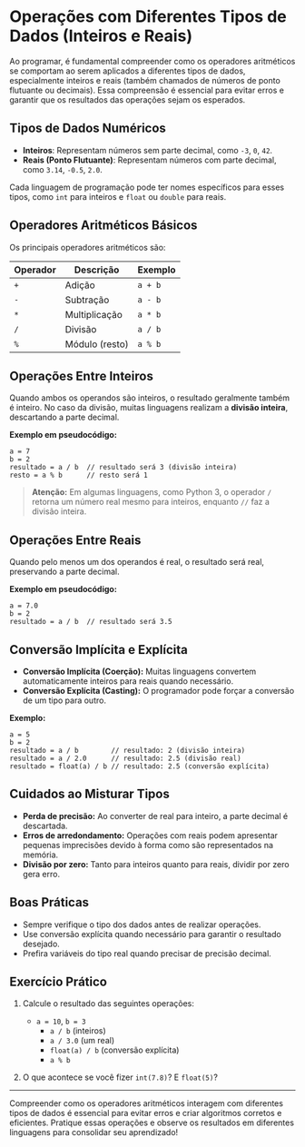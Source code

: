 # Operações com Diferentes Tipos de Dados (Inteiros e Reais)

Ao programar, é fundamental compreender como os operadores aritméticos se comportam ao serem aplicados a diferentes tipos de dados, especialmente inteiros e reais (também chamados de números de ponto flutuante ou decimais). Essa compreensão é essencial para evitar erros e garantir que os resultados das operações sejam os esperados.

## Tipos de Dados Numéricos

- **Inteiros**: Representam números sem parte decimal, como `-3`, `0`, `42`.
- **Reais (Ponto Flutuante)**: Representam números com parte decimal, como `3.14`, `-0.5`, `2.0`.

Cada linguagem de programação pode ter nomes específicos para esses tipos, como `int` para inteiros e `float` ou `double` para reais.

## Operadores Aritméticos Básicos

Os principais operadores aritméticos são:

| Operador | Descrição         | Exemplo         |
|----------|-------------------|-----------------|
| `+`      | Adição            | `a + b`         |
| `-`      | Subtração         | `a - b`         |
| `*`      | Multiplicação     | `a * b`         |
| `/`      | Divisão           | `a / b`         |
| `%`      | Módulo (resto)    | `a % b`         |

## Operações Entre Inteiros

Quando ambos os operandos são inteiros, o resultado geralmente também é inteiro. No caso da divisão, muitas linguagens realizam a **divisão inteira**, descartando a parte decimal.

**Exemplo em pseudocódigo:**
```pseudocode
a = 7
b = 2
resultado = a / b  // resultado será 3 (divisão inteira)
resto = a % b      // resto será 1
```

> **Atenção:** Em algumas linguagens, como Python 3, o operador `/` retorna um número real mesmo para inteiros, enquanto `//` faz a divisão inteira.

## Operações Entre Reais

Quando pelo menos um dos operandos é real, o resultado será real, preservando a parte decimal.

**Exemplo em pseudocódigo:**
```pseudocode
a = 7.0
b = 2
resultado = a / b  // resultado será 3.5
```

## Conversão Implícita e Explícita

- **Conversão Implícita (Coerção):** Muitas linguagens convertem automaticamente inteiros para reais quando necessário.
- **Conversão Explícita (Casting):** O programador pode forçar a conversão de um tipo para outro.

**Exemplo:**
```pseudocode
a = 5
b = 2
resultado = a / b        // resultado: 2 (divisão inteira)
resultado = a / 2.0      // resultado: 2.5 (divisão real)
resultado = float(a) / b // resultado: 2.5 (conversão explícita)
```

## Cuidados ao Misturar Tipos

- **Perda de precisão:** Ao converter de real para inteiro, a parte decimal é descartada.
- **Erros de arredondamento:** Operações com reais podem apresentar pequenas imprecisões devido à forma como são representados na memória.
- **Divisão por zero:** Tanto para inteiros quanto para reais, dividir por zero gera erro.

## Boas Práticas

- Sempre verifique o tipo dos dados antes de realizar operações.
- Use conversão explícita quando necessário para garantir o resultado desejado.
- Prefira variáveis do tipo real quando precisar de precisão decimal.

## Exercício Prático

1. Calcule o resultado das seguintes operações:
    - `a = 10`, `b = 3`
        - `a / b` (inteiros)
        - `a / 3.0` (um real)
        - `float(a) / b` (conversão explícita)
        - `a % b`

2. O que acontece se você fizer `int(7.8)`? E `float(5)`?

---

Compreender como os operadores aritméticos interagem com diferentes tipos de dados é essencial para evitar erros e criar algoritmos corretos e eficientes. Pratique essas operações e observe os resultados em diferentes linguagens para consolidar seu aprendizado!